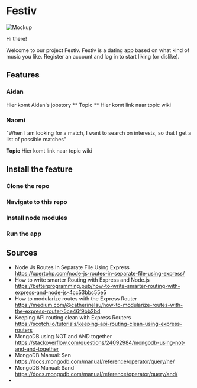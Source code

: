 #  Festiv
![Mockup](https://github.com/Aidan98/Project-Tech/blob/master/Assets/images/mockup.png)

Hi there!

Welcome to our project Festiv. Festiv is a dating app based on what kind of music you like. Register an account and log in to start liking (or dislike).

## Features
### Aidan
Hier komt Aidan's jobstory
** Topic **
Hier komt link naar topic wiki

### Naomi
"When I am looking for a match, I want to search on interests, so that I get a list of possible matches"

**Topic**
Hier komt link naar topic wiki

## Install the feature
### Clone the repo

### Navigate to this repo

### Install node modules

### Run the app

## Sources
* Node Js Routes In Separate File Using Express https://xpertphp.com/node-js-routes-in-separate-file-using-express/
* How to write smarter Routing with Express and Node.js https://betterprogramming.pub/how-to-write-smarter-routing-with-express-and-node-js-4cc53bbc55e5
* How to modularize routes with the Express Router https://medium.com/@catherinelau/how-to-modularize-routes-with-the-express-router-5ce46f9bb2bd
* Keeping API routing clean with Express Routers https://scotch.io/tutorials/keeping-api-routing-clean-using-express-routers
* MongoDB using NOT and AND together https://stackoverflow.com/questions/24092984/mongodb-using-not-and-and-together
* MongoDB Manual: $en https://docs.mongodb.com/manual/reference/operator/query/ne/
* MongoDB Manual: $and https://docs.mongodb.com/manual/reference/operator/query/and/
* 
